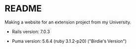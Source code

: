 # README

Making a website for an extension project from my University. 

* Rails version: 7.0.3

* Puma version: 5.6.4 (ruby 3.1.2-p20) ("Birdie's Version")
